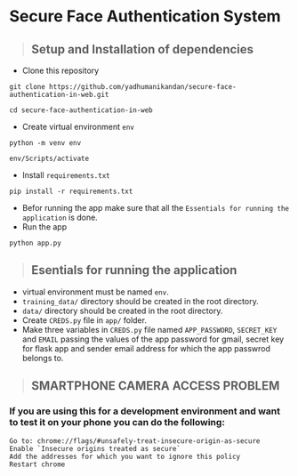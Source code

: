 # Secure Face Authentication System

> ## Setup and Installation of dependencies

- Clone this repository
```
git clone https://github.com/yadhumanikandan/secure-face-authentication-in-web.git

cd secure-face-authentication-in-web
```
- Create virtual environment `env`
```
python -m venv env

env/Scripts/activate
```
- Install `requirements.txt`
```
pip install -r requirements.txt
```
- Befor running the app make sure that all the `Essentials for running the application` is done.
- Run the app
```
python app.py
```

> ## Esentials for running the application

- virtual environment must be named `env`.
- `training_data/` directory should be created in the root directory.
- `data/` directory should be created in the root directory.
- Create `CREDS.py` file in `app/` folder.
- Make three variables in `CREDS.py` file named `APP_PASSWORD`, `SECRET_KEY` and `EMAIL` passing the values of the app password for gmail, secret key for flask app and sender email address for which the app passwrod belongs to.


> ## SMARTPHONE CAMERA ACCESS PROBLEM

### If you are using this for a development environment and want to test it on your phone you can do the following:
```
Go to: chrome://flags/#unsafely-treat-insecure-origin-as-secure
Enable `Insecure origins treated as secure`
Add the addresses for which you want to ignore this policy
Restart chrome
```